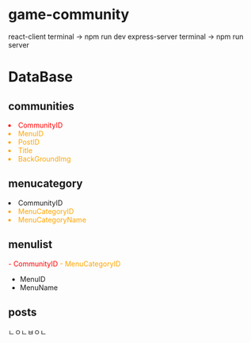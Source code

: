 # game-community

react-client
terminal -> npm run dev
express-server
terminal -> npm run server



# DataBase

## communities
<li style="color:red; font-weight:strong;">CommunityID</li>
<li style="color:orange;">MenuID</li>
<li style="color:orange;">PostID</li>
<li style="color:orange;">Title</li> 
<li style="color:orange;">BackGroundImg</li> 

## menucategory
<li color="red">CommunityID</li>
<li style="color:orange">MenuCategoryID</li>
<li style="color:orange">MenuCategoryName</li>

## menulist
<span style="color:red">- CommunityID</span>
<span style="color:orange">- MenuCategoryID</span> 
- MenuID
- MenuName

## posts
ㄴㅇㄴㅂㅇㄴ
